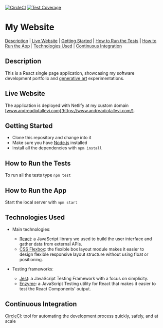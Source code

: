 [![CircleCI](https://circleci.com/gh/AndreaDiotallevi/website.svg?style=shield)](https://circleci.com/gh/AndreaDiotallevi/andreadiotallevi.com) [![Test Coverage](https://api.codeclimate.com/v1/badges/3da069d854d6c628e1b1/test_coverage)](https://codeclimate.com/github/AndreaDiotallevi/andreadiotallevi.com/test_coverage)

# My Website

[Description](#description) | [Live Website](#live-website) | [Getting Started](#getting-started) | [How to Run the Tests](#how-to-run-the-tests) | [How to Run the App](#how-to-run-the-app) | [Technologies Used](#technologies-used) | [Continuous Integration](#continuous-integration)

## Description

This is a React single page application, showcasing my software development portfolio and [generative art](https://github.com/AndreaDiotallevi/generative-art) experimentations.

## Live Website

The application is deployed with Netlify at my custom domain [www.andreadiotallevi.com](https://www.andreadiotallevi.com/).

## Getting Started

* Clone this repository and change into it
* Make sure you have [Node.js](https://nodejs.org/en/download/) installed
* Install all the dependencies with ```npm install```

## How to Run the Tests

To run all the tests type ```npm test```

## How to Run the App

Start the local server with ```npm start```

## Technologies Used

- Main technologies:
  * [React](https://reactjs.org/): a JavaScript library we used to build the user interface and gather data from external APIs.
  * [CSS Flexbox](https://developer.mozilla.org/en-US/docs/Web/CSS/CSS_Flexible_Box_Layout/Basic_Concepts_of_Flexbox): the flexible box layout module makes it easier to design flexible responsive layout structure without using float or positioning.
  
- Testing frameworks:
  * [Jest](https://jestjs.io/): a JavaScript Testing Framework with a focus on simplicity.
  * [Enzyme](https://www.npmjs.com/package/enzyme): a JavaScript Testing utility for React that makes it easier to test the React Components' output.
  
## Continuous Integration

[CircleCI](https://circleci.com/): tool for automating the development process quickly, safely, and at scale
